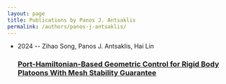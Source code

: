 ```yaml
---
layout: page
title: Publications by Panos J. Antsaklis
permalink: /authors/panos-j-antsaklis/
---
```


<ul class="post-list">
<li><span class='post-meta'>2024 -- Zihao Song, Panos J. Antsaklis, Hai Lin</span><h3><a class='post-link' href='../../port-hamiltonian-based-geometric-control-for-rigid-body-platoons-with-mesh-stability-guarantee'>Port-Hamiltonian-Based Geometric Control for Rigid Body Platoons With Mesh Stability Guarantee</a></h3></li>

</ul>
